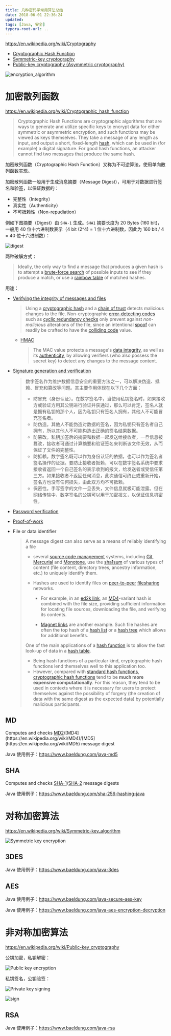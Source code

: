 ```yaml
---
title: 几种密码学常用算法总结
date: 2018-06-01 22:36:24
updated:
tags: [Java, 安全]
typora-root-url: ..
---
```


https://en.wikipedia.org/wiki/Cryptography

* [Cryptographic Hash Function](https://en.wikipedia.org/wiki/Cryptographic_hash_function)
* [Symmetric-key cryptography](https://en.wikipedia.org/wiki/Symmetric-key_algorithm)
* [Public-key cryptography (Asymmetric cryptography)](https://en.wikipedia.org/wiki/Public-key_cryptography)

![encryption_algorithm](/img/security/encryption_algorithm.png)

# 加密散列函数

https://en.wikipedia.org/wiki/Cryptographic_hash_function

> Cryptographic Hash Functions are cryptographic algorithms that are ways to generate and utilize specific keys to encrypt data for either symmetric or asymmetric encryption, and such functions may be viewed as keys themselves. They take a message of any length as input, and output a short, fixed-length [hash](https://en.wikipedia.org/wiki/Hash_function), which can be used in (for example) a digital signature. For good hash functions, an attacker cannot find two messages that produce the same hash.

加密散列函数（Cryptographic Hash Function）又称为不可逆算法，使用单向散列函数实现。

加密散列函数一般用于生成消息摘要（Message Digest），可用于对数据进行签名和验签，以保证数据的：

* 完整性（Integrity）
* 真实性（Authenticity）
* 不可抵赖性（Non-repudiation）

例如下图摘要（Digest）由 `SHA-1` 生成。`SHA1` 摘要长度为 20 Bytes (160 bit)，一般用 40 位十六进制数表示（4 bit (2^4) = 1 位十六进制数，因此为 160 bit / 4 = 40 位十六进制数）：

![digest](/img/security/Digest.svg)

两种破解方式：

> Ideally, the only way to find a message that produces a given hash is to attempt a [brute-force search](https://en.wikipedia.org/wiki/Brute-force_search) of possible inputs to see if they produce a match, or use a [rainbow table](https://en.wikipedia.org/wiki/Rainbow_table) of matched hashes.

用途：

* [Verifying the integrity of messages and files](https://en.wikipedia.org/wiki/File_verification)

  > Using a [cryptographic hash](https://en.wikipedia.org/wiki/Cryptographic_hash_function) and a [chain of trust](https://en.wikipedia.org/wiki/Chain_of_trust) detects malicious changes to the file. Non-cryptographic [error-detecting codes](https://en.wikipedia.org/wiki/Error-detecting_code) such as [cyclic redundancy checks](https://en.wikipedia.org/wiki/Cyclic_redundancy_check) only prevent against *non-malicious* alterations of the file, since an intentional [spoof](https://en.wikipedia.org/wiki/Spoofing_attack) can readily be crafted to have the [colliding code](https://en.wikipedia.org/wiki/Collision_attack) value.

  * [HMAC](https://en.wikipedia.org/wiki/HMAC)

    > The MAC value protects a message's [data integrity](https://en.wikipedia.org/wiki/Data_integrity), as well as its [authenticity](https://en.wikipedia.org/wiki/Message_authentication), by allowing verifiers (who also possess the secret key) to detect any changes to the message content.

* [Signature generation and verification](https://en.wikipedia.org/wiki/Digital_signature)

  > 数字签名作为维护数据信息安全的重要方法之一，可以解决伪造、抵赖、冒充和篡改等问题。其主要作用体现在以下几个方面：
  >
  > - 防冒充（身份认证）。在数字签名中，当使用私钥签名时，如果接收方或验证方用其公钥进行验证并获通过，那么可以肯定，签名人就是拥有私钥的那个人，因为私钥只有签名人拥有，其他人不可能冒充签名者。
  > - 防伪造。其他人不能伪造对数据的签名，因为私钥只有签名者自己拥有，所以其他人不可能构造出正确的签名结果数据。
  > - 防篡改。私钥加签后的摘要和数据一起发送给接收者，一旦信息被篡改，接收者可通过计算摘要和验证签名来判断该文件无效，从而保证了文件的完整性。
  > - 防抵赖。数字签名既可以作为身份认证的依据，也可以作为签名者签名操作的证据。要防止接收者抵赖，可以在数字签名系统中要求接收者返回一个自己签名的表示收到的报文，给发送者或受信任第三方。如果接收者不返回任何消息，此次通信可终止或重新开始，签名方也没有任何损失，由此双方均不可抵赖。
  > - 保密性。手写签字的文件一旦丢失，文件信息就极可能泄露。但在网络传输中，数字签名的公钥可以用于加密报文，以保证信息机密性。

* [Password verification](https://en.wikipedia.org/wiki/Password_hashing)

* [Proof-of-work](https://en.wikipedia.org/wiki/Proof-of-work_system)

* File or data identifier

  > A message digest can also serve as a means of reliably identifying a file
  >
  > * several [source code management](https://en.wikipedia.org/wiki/Source_Code_Management) systems, including [Git](https://en.wikipedia.org/wiki/Git_(software)), [Mercurial](https://en.wikipedia.org/wiki/Mercurial_(software)) and [Monotone](https://en.wikipedia.org/wiki/Monotone_(software)), use the [sha1sum](https://en.wikipedia.org/wiki/Sha1sum) of various types of content (file content, directory trees, ancestry information, etc.) to uniquely identify them. 
  >
  > * Hashes are used to identify files on [peer-to-peer](https://en.wikipedia.org/wiki/Peer-to-peer) [filesharing](https://en.wikipedia.org/wiki/Filesharing) networks. 
  >
  >   * For example, in an [ed2k link](https://en.wikipedia.org/wiki/Ed2k_link), an [MD4](https://en.wikipedia.org/wiki/MD4)-variant hash is combined with the file size, providing sufficient information for locating file sources, downloading the file, and verifying its contents. 
  >
  >   * [Magnet links](https://en.wikipedia.org/wiki/Magnet_URI_scheme) are another example. Such file hashes are often the top hash of a [hash list](https://en.wikipedia.org/wiki/Hash_list) or a [hash tree](https://en.wikipedia.org/wiki/Merkle_tree) which allows for additional benefits.
  >
  > One of the main applications of a [hash function](https://en.wikipedia.org/wiki/Hash_function) is to allow the fast look-up of data in a [hash table](https://en.wikipedia.org/wiki/Hash_table). 
  >
  > * Being hash functions of a particular kind, cryptographic hash functions lend themselves well to this application too.
  > * However, compared with [standard hash functions](https://en.wikipedia.org/wiki/Hash_function), [cryptographic hash functions](https://en.wikipedia.org/wiki/Cryptographic_hash_function) tend to be **much more expensive computationally**. For this reason, they tend to be used in contexts where it is necessary for users to protect themselves against the possibility of forgery (the creation of data with the same digest as the expected data) by potentially malicious participants.

## MD

Computes and checks [MD2](https://en.wikipedia.org/wiki/MD2_(hash_function))/[MD4](https://en.wikipedia.org/wiki/MD4)/[MD5](https://en.wikipedia.org/wiki/MD5) message digest

Java 使用例子：https://www.baeldung.com/java-md5

## SHA

Computes and checks [SHA-1](https://en.wikipedia.org/wiki/SHA-1)/[SHA-2](https://en.wikipedia.org/wiki/SHA-2) message digests

Java 使用例子：https://www.baeldung.com/sha-256-hashing-java

# 对称加密算法

https://en.wikipedia.org/wiki/Symmetric-key_algorithm

![Symmetric key encryption](/img/security/Symmetric_key_encryption.svg)

## 3DES

Java 使用例子：https://www.baeldung.com/java-3des

## AES

Java 使用例子：https://www.baeldung.com/java-secure-aes-key

Java 使用例子：https://www.baeldung.com/java-aes-encryption-decryption

# 非对称加密算法

https://en.wikipedia.org/wiki/Public-key_cryptography

公钥加密，私钥解密：

![Public key encryption](/img/security/Public_key_encryption.svg)

私钥签名，公钥验签：

![Private key signing](/img/security/Private_key_signing.svg)

![sign](/img/security/sign.png)

## RSA

Java 使用例子：https://www.baeldung.com/java-rsa

